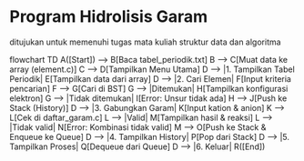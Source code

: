 # Program Hidrolisis Garam
ditujukan untuk memenuhi tugas mata kuliah struktur data dan algoritma

flowchart TD
    A([Start]) --> B[Baca tabel_periodik.txt]
    B --> C[Muat data ke array (element.c)]
    C --> D[Tampilkan Menu Utama]
    D --> |1. Tampilkan Tabel Periodik| E[Tampilkan data dari array]
    D --> |2. Cari Elemen| F[Input kriteria pencarian]
    F --> G[Cari di BST]
    G --> |Ditemukan| H[Tampilkan konfigurasi elektron]
    G --> |Tidak ditemukan| I[Error: Unsur tidak ada]
    H --> J[Push ke Stack (History)]
    D --> |3. Gabungkan Garam| K[Input kation & anion]
    K --> L[Cek di daftar_garam.c]
    L --> |Valid| M[Tampilkan hasil & reaksi]
    L --> |Tidak valid| N[Error: Kombinasi tidak valid]
    M --> O[Push ke Stack & Enqueue ke Queue]
    D --> |4. Tampilkan History| P[Pop dari Stack]
    D --> |5. Tampilkan Proses| Q[Dequeue dari Queue]
    D --> |6. Keluar| R([End])